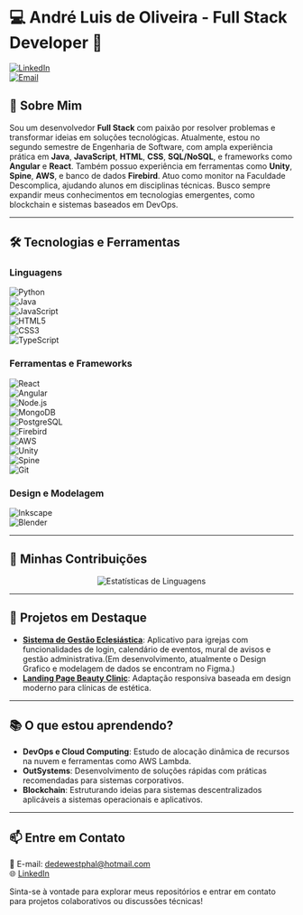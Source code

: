 # 💻 André Luis de Oliveira - Full Stack Developer 🚀  

[![LinkedIn](https://img.shields.io/badge/-LinkedIn-0077B5?style=flat-square&logo=linkedin&logoColor=white)](https://www.linkedin.com/in/andr%C3%A9-oliveira-7475585b/)  
[![Email](https://img.shields.io/badge/-Email-D14836?style=flat-square&logo=gmail&logoColor=white)](mailto:dedewestphal@hotmail.com)

## 👋 Sobre Mim  
Sou um desenvolvedor **Full Stack** com paixão por resolver problemas e transformar ideias em soluções tecnológicas. Atualmente, estou no segundo semestre de Engenharia de Software, com ampla experiência prática em **Java**, **JavaScript**, **HTML**, **CSS**, **SQL/NoSQL**, e frameworks como **Angular** e **React**. Também possuo experiência em ferramentas como **Unity**, **Spine**, **AWS**, e banco de dados **Firebird**. Atuo como monitor na Faculdade Descomplica, ajudando alunos em disciplinas técnicas. Busco sempre expandir meus conhecimentos em tecnologias emergentes, como blockchain e sistemas baseados em DevOps.  

---

## 🛠️ Tecnologias e Ferramentas  

### Linguagens  
![Python](https://img.shields.io/badge/-Python-3776AB?style=flat-square&logo=python&logoColor=white)  
![Java](https://img.shields.io/badge/-Java-007396?style=flat-square&logo=java&logoColor=white)  
![JavaScript](https://img.shields.io/badge/-JavaScript-F7DF1E?style=flat-square&logo=javascript&logoColor=black)  
![HTML5](https://img.shields.io/badge/-HTML5-E34F26?style=flat-square&logo=html5&logoColor=white)  
![CSS3](https://img.shields.io/badge/-CSS3-1572B6?style=flat-square&logo=css3&logoColor=white)  
![TypeScript](https://img.shields.io/badge/-TypeScript-007ACC?style=flat-square&logo=typescript&logoColor=white)  

### Ferramentas e Frameworks  
![React](https://img.shields.io/badge/-React-61DAFB?style=flat-square&logo=react&logoColor=black)  
![Angular](https://img.shields.io/badge/-Angular-DD0031?style=flat-square&logo=angular&logoColor=white)  
![Node.js](https://img.shields.io/badge/-Node.js-339933?style=flat-square&logo=node.js&logoColor=white)  
![MongoDB](https://img.shields.io/badge/-MongoDB-47A248?style=flat-square&logo=mongodb&logoColor=white)  
![PostgreSQL](https://img.shields.io/badge/-PostgreSQL-336791?style=flat-square&logo=postgresql&logoColor=white)  
![Firebird](https://img.shields.io/badge/-Firebird-FB0707?style=flat-square&logo=firebird&logoColor=white)  
![AWS](https://img.shields.io/badge/-AWS-232F3E?style=flat-square&logo=amazon-aws&logoColor=white)  
![Unity](https://img.shields.io/badge/-Unity-FFFFFF?style=flat-square&logo=unity&logoColor=black)  
![Spine](https://img.shields.io/badge/-Spine-000000?style=flat-square&logoColor=white)  
![Git](https://img.shields.io/badge/-Git-F05032?style=flat-square&logo=git&logoColor=white)  

### Design e Modelagem  
![Inkscape](https://img.shields.io/badge/-Inkscape-000000?style=flat-square&logo=inkscape&logoColor=white)  
![Blender](https://img.shields.io/badge/-Blender-F5792A?style=flat-square&logo=blender&logoColor=white)  

---

## 🌟 Minhas Contribuições  
<div align="center">
  <img src="https://github-readme-stats.vercel.app/api/top-langs/?username=AndreLOWestphal&layout=compact&theme=radical" alt="Estatísticas de Linguagens" />
</div>

---

## 🔭 Projetos em Destaque  
- **[Sistema de Gestão Eclesiástica](https://github.com/AndreLOWestphal/igreja-app)**: Aplicativo para igrejas com funcionalidades de login, calendário de eventos, mural de avisos e gestão administrativa.(Em desenvolvimento, atualmente o Design Grafico e modelagem de dados se encontram no Figma.)  
- **[Landing Page Beauty Clinic](https://github.com/AndreLOWestphal/beauty-clinic)**: Adaptação responsiva baseada em design moderno para clínicas de estética.  

---

## 📚 O que estou aprendendo?  
- **DevOps e Cloud Computing**: Estudo de alocação dinâmica de recursos na nuvem e ferramentas como AWS Lambda.  
- **OutSystems**: Desenvolvimento de soluções rápidas com práticas recomendadas para sistemas corporativos.  
- **Blockchain**: Estruturando ideias para sistemas descentralizados aplicáveis a sistemas operacionais e aplicativos.  

---

## 📫 Entre em Contato  
📧 E-mail: dedewestphal@hotmail.com  
🌐 [LinkedIn](https://www.linkedin.com/in/andr%C3%A9-oliveira-7475585b/)  

Sinta-se à vontade para explorar meus repositórios e entrar em contato para projetos colaborativos ou discussões técnicas!
